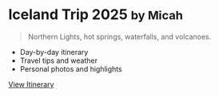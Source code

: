 <!-- _coverpage.md -->

# Iceland Trip 2025 <small>by Micah</small>

> Northern Lights, hot springs, waterfalls, and volcanoes.

- Day-by-day itinerary
- Travel tips and weather
- Personal photos and highlights

[View Itinerary](#home-page)
